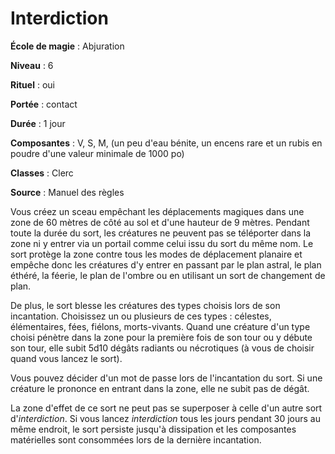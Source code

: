 # Interdiction

**École de magie** : Abjuration

**Niveau** : 6

**Rituel** : oui

**Portée** : contact

**Durée** : 1 jour

**Composantes** : V, S, M, (un peu d'eau bénite, un encens rare et un rubis en poudre d'une valeur minimale de 1000 po)

**Classes** : Clerc

**Source** : Manuel des règles

Vous créez un sceau empêchant les déplacements magiques dans une zone de 60 mètres de côté au sol et d'une hauteur de 9 mètres. Pendant toute la durée du sort, les créatures ne peuvent pas se téléporter dans la zone ni y entrer via un portail comme celui issu du sort du même nom. Le sort protège la zone contre tous les modes de déplacement planaire et empêche donc les créatures d'y entrer en passant par le plan astral, le plan éthéré, la féerie, le plan de l'ombre ou en utilisant un sort de changement de plan.

De plus, le sort blesse les créatures des types choisis lors de son incantation. Choisissez un ou plusieurs de ces types : célestes, élémentaires, fées, fiélons, morts-vivants. Quand une créature d'un type choisi pénètre dans la zone pour la première fois de son tour ou y débute son tour, elle subit 5d10 dégâts radiants ou nécrotiques (à vous de choisir quand vous lancez le sort).

Vous pouvez décider d'un mot de passe lors de l'incantation du sort. Si une créature le prononce en entrant dans la zone, elle ne subit pas de dégât.

La zone d'effet de ce sort ne peut pas se superposer à celle d'un autre sort d'_interdiction_. Si vous lancez _interdiction_ tous les jours pendant 30 jours au même endroit, le sort persiste jusqu'à dissipation et les composantes matérielles sont consommées lors de la dernière incantation.
